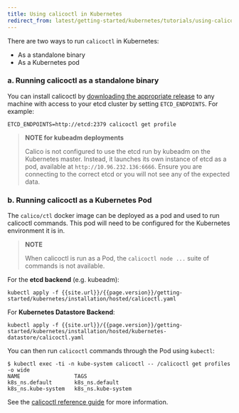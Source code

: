```yaml
---
title: Using calicoctl in Kubernetes
redirect_from: latest/getting-started/kubernetes/tutorials/using-calicoctl
---
```


There are two ways to run `calicoctl` in Kubernetes:

- As a standalone binary
- As a Kubernetes pod

### a. Running calicoctl as a standalone binary

You can install calicoctl by [downloading the appropriate release]({{site.baseurl}}/{{page.version}}/releases) to any
machine with access to your etcd cluster by setting `ETCD_ENDPOINTS`. For example:

```
ETCD_ENDPOINTS=http://etcd:2379 calicoctl get profile
```

> **NOTE for kubeadm deployments**
>
> Calico is not configured to use the etcd run by kubeadm on the Kubernetes master.
> Instead, it launches its own instance of etcd as a pod, available at
> `http://10.96.232.136:6666`.
> Ensure you are connecting to the correct etcd or you will not see any of the expected data.

### b. Running calicoctl as a Kubernetes Pod

The `calico/ctl` docker image can be deployed as a pod and used to run calicoctl
commands. This pod will need to be configured for the Kubernetes environment it is in.

> **NOTE**
>
> When calicoctl is run as a Pod, the `calicoctl node ...` suite of commands is not available.


For the **etcd backend** (e.g. kubeadm):

```
kubectl apply -f {{site.url}}/{{page.version}}/getting-started/kubernetes/installation/hosted/calicoctl.yaml
```

For **Kubernetes Datastore Backend**:

```
kubectl apply -f {{site.url}}/{{page.version}}/getting-started/kubernetes/installation/hosted/kubernetes-datastore/calicoctl.yaml
```

You can then run `calicoctl` commands through the Pod using `kubectl`:

```
$ kubectl exec -ti -n kube-system calicoctl -- /calicoctl get profiles -o wide
NAME                 TAGS
k8s_ns.default       k8s_ns.default
k8s_ns.kube-system   k8s_ns.kube-system
```

See the [calicoctl reference guide]({{site.baseurl}}/{{page.version}}/reference/calicoctl) for more information.
